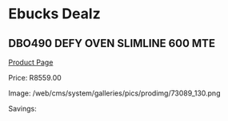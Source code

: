 
# Ebucks Dealz
## DBO490 DEFY OVEN SLIMLINE 600 MTE
[Product Page](https://www.ebucks.com/web/shop/productSelected.do?prodId=1232921570&catId=704989856)

Price: R8559.00

Image: /web/cms/system/galleries/pics/prodimg/73089_130.png

Savings: 


	